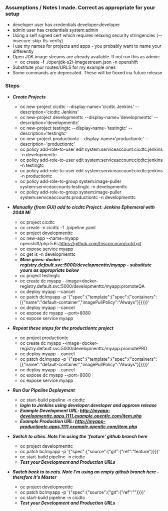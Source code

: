 ### Assumptions / Notes I made. Correct as appropriate for your setup
- developer user has credentials developer:developer
- admin user has credentials system:admin
- Using a self signed cert which requires relaxing security stringencies (--insecure-skip-tls-verify)
- I use my names for projects and apps - you probably want to name your differently
- Open JDK image streams are already available. If not run this as admin: 
  - oc create -f ./openjdk-s2i-imagestream.json -n openshift
- Substitute your routes/URLS for my example ones
- Some commands are deprecated. These will be fioxed ina future release


### Steps
- **_Create Projects_**  
  - oc new-project cicdtc --display-name='cicdtc Jenkins' --description='cicdtc Jenkins' 
  - oc new-project developmenttc --display-name='developmenttc' --description='developmenttc'
  - oc new-project testingtc --display-name='testingtc' --description='testingtc'
  - oc new-project productiontc --display-name='productiontc' --description='productiontc'
  - oc policy add-role-to-user edit system:serviceaccount:cicdtc:jenkins -n developmenttc
  - oc policy add-role-to-user edit system:serviceaccount:cicdtc:jenkins -n testingtc
  - oc policy add-role-to-user edit system:serviceaccount:cicdtc:jenkins -n productiontc
  - oc policy add-role-to-group system:image-puller system:serviceaccounts:testingtc -n developmenttc
  - oc policy add-role-to-group system:image-puller system:serviceaccounts:productiontc -n developmenttc
- **_Manually (from GUI) add to cicdtc Project: Jenkins Ephemeral with 2048 Mi_** 
  - oc project cicdtc
  - oc create -n cicdtc -f ./pipeline.yaml
  - oc project developmenttc
  - oc new-app --name=myapp openshift/php:5.6~https://github.com/tnscorcoran/cotd.git 
  - oc expose service myapp 
  - oc get is -n developmenttc
  - **_Mine gives: docker-registry.default.svc:5000/developmenttc/myapp - substitute yours as appropriate below_**
  - oc project testingtc
  - oc create dc myapp --image=docker-registry.default.svc:5000/developmenttc/myapp:promoteQA
  - oc deploy myapp --cancel
  - oc patch dc/myapp -p '{"spec":{"template":{"spec":{"containers":[{"name":"default-container","imagePullPolicy":"Always"}]}}}}'
  - oc deploy myapp --cancel
  - oc expose dc myapp --port=8080
  - oc expose service myapp 


- **_Repeat these steps for the productiontc project_**
  - oc project productiontc
  - oc create dc myapp --image=docker-registry.default.svc:5000/developmenttc/myapp:promotePRD 
  - oc deploy myapp --cancel
  - oc patch dc/myapp -p '{"spec":{"template":{"spec":{"containers":[{"name":"default-container","imagePullPolicy":"Always"}]}}}}'
  - oc deploy myapp --cancel
  - oc expose dc myapp --port=8080
  - oc expose service myapp


- **_Run Our Pipeline Deployment_**
  - oc start-build pipeline -n cicdtc
  - **_login to Jenkins using developer:developer and approve release_**
  - **_Example Development URL:		http://myapp-developmenttc.apps.1111.example.opentlc.com/item.php_**
  - **_Example Production URL:		http://myapp-productiontc.apps.1111.example.opentlc.com/item.php_**

- **_Switch to cities. Note I'm using the 'feature' github branch here_**
  - oc project developmenttc
  - oc patch bc/myapp -p '{"spec":{"source":{"git":{"ref":"feature"}}}}'
  - oc start-build pipeline -n cicdtc
  - **_Test your Development and Production URLs_**


- **_Switch back to to cats. Note I'm using an empty github branch here - therefore it's Master_**
  - oc project developmenttc
  - oc patch bc/myapp -p '{"spec":{"source":{"git":{"ref":""}}}}'
  - oc start-build pipeline -n cicdtc
  - **_Test your Development and Production URLs_**







